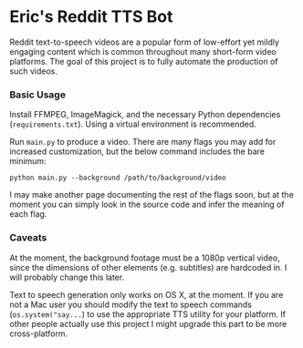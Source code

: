 # Eric's Reddit TTS Bot
Reddit text-to-speech videos are a popular form of low-effort yet mildly engaging content which is common throughout many short-form video platforms. The goal of this project is to fully automate the production of such videos.
### Basic Usage
Install FFMPEG, ImageMagick, and the necessary Python dependencies (`requirements.txt`). Using a virtual environment is recommended. 

Run `main.py` to produce a video. There are many flags you may add for increased customization, but the below command includes the bare minimum:
```
python main.py --background /path/to/background/video
```

I may make another page documenting the rest of the flags soon, but at the moment you can simply look in the source code and infer the meaning of each flag.

### Caveats
At the moment, the background footage must be a 1080p vertical video, since the dimensions of other elements (e.g. subtitles) are hardcoded in. I will probably change this later.

Text to speech generation only works on OS X, at the moment. If you are not a Mac user you should modify the text to speech commands (`os.system("say...`) to use the appropriate TTS utility for your platform. If other people actually use this project I might upgrade this part to be more cross-platform. 
